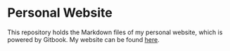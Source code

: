 # Personal Website

This repository holds the Markdown files of my personal website, which is powered by Gitbook. My website can be found [here](https://sophiecchen.gitbook.io/sophie-chen/).
